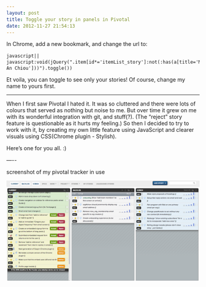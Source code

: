 ```yaml
---
layout: post
title: Toggle your story in panels in Pivotal
date: 2012-11-27 21:54:13
---
```


In Chrome, add a new bookmark, and change the url to:

    javascript||
    javascript:void(jQuery(".item[id*='itemList_story']:not(:has(a[title='Mu-An Chiou']))").toggle())

Et voila, you can toggle to see only your stories! Of course, change my name to yours first.

---

When I first saw Pivotal I hated it. It was so cluttered and there were lots of colours that served as nothing but noise to me. But over time it grew on me with its wonderful integration with git, and stuff(?). (The “reject” story feature is questionable as it hurts my feeling.) So then I decided to try to work with it, by creating my own little feature using JavaScript and clearer visuals using CSS(Chrome plugin - Stylish).

Here’s one for you all. :)

—--

screenshot of my pivotal tracker in use

![screenshot](/images/12112701.png)
